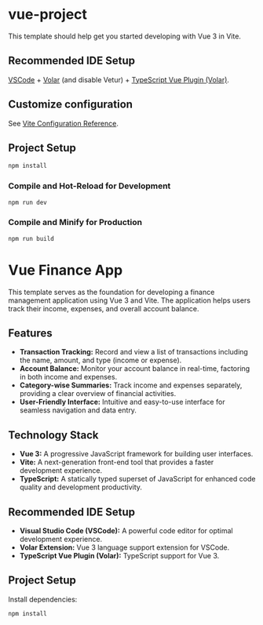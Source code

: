 # vue-project

This template should help get you started developing with Vue 3 in Vite.

## Recommended IDE Setup

[VSCode](https://code.visualstudio.com/) + [Volar](https://marketplace.visualstudio.com/items?itemName=Vue.volar) (and disable Vetur) + [TypeScript Vue Plugin (Volar)](https://marketplace.visualstudio.com/items?itemName=Vue.vscode-typescript-vue-plugin).

## Customize configuration

See [Vite Configuration Reference](https://vitejs.dev/config/).

## Project Setup

```sh
npm install
```

### Compile and Hot-Reload for Development

```sh
npm run dev
```

### Compile and Minify for Production

```sh
npm run build
```
# Vue Finance App

This template serves as the foundation for developing a finance management application using Vue 3 and Vite. The application helps users track their income, expenses, and overall account balance.

## Features

- **Transaction Tracking:** Record and view a list of transactions including the name, amount, and type (income or expense).
- **Account Balance:** Monitor your account balance in real-time, factoring in both income and expenses.
- **Category-wise Summaries:** Track income and expenses separately, providing a clear overview of financial activities.
- **User-Friendly Interface:** Intuitive and easy-to-use interface for seamless navigation and data entry.

## Technology Stack

- **Vue 3:** A progressive JavaScript framework for building user interfaces.
- **Vite:** A next-generation front-end tool that provides a faster development experience.
- **TypeScript:** A statically typed superset of JavaScript for enhanced code quality and development productivity.

## Recommended IDE Setup

- **Visual Studio Code (VSCode):** A powerful code editor for optimal development experience.
- **Volar Extension:** Vue 3 language support extension for VSCode.
- **TypeScript Vue Plugin (Volar):** TypeScript support for Vue 3.

## Project Setup

Install dependencies:

```sh
npm install
